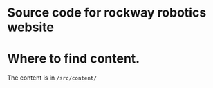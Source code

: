 # Source code for rockway robotics website

# Where to find content.

The content is in `/src/content/`
